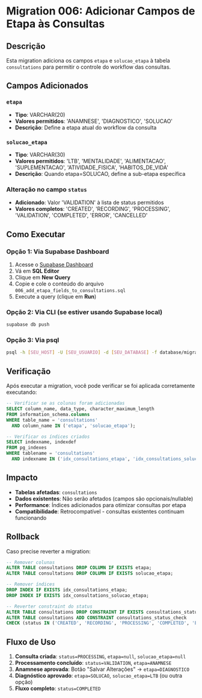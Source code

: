 # Migration 006: Adicionar Campos de Etapa às Consultas

## Descrição
Esta migration adiciona os campos `etapa` e `solucao_etapa` à tabela `consultations` para permitir o controle do workflow das consultas.

## Campos Adicionados

### `etapa`
- **Tipo**: VARCHAR(20)
- **Valores permitidos**: 'ANAMNESE', 'DIAGNOSTICO', 'SOLUCAO'
- **Descrição**: Define a etapa atual do workflow da consulta

### `solucao_etapa`
- **Tipo**: VARCHAR(30)
- **Valores permitidos**: 'LTB', 'MENTALIDADE', 'ALIMENTACAO', 'SUPLEMENTACAO', 'ATIVIDADE_FISICA', 'HABITOS_DE_VIDA'
- **Descrição**: Quando etapa=SOLUCAO, define a sub-etapa específica

### Alteração no campo `status`
- **Adicionado**: Valor 'VALIDATION' à lista de status permitidos
- **Valores completos**: 'CREATED', 'RECORDING', 'PROCESSING', 'VALIDATION', 'COMPLETED', 'ERROR', 'CANCELLED'

## Como Executar

### Opção 1: Via Supabase Dashboard
1. Acesse o [Supabase Dashboard](https://app.supabase.com)
2. Vá em **SQL Editor**
3. Clique em **New Query**
4. Copie e cole o conteúdo do arquivo `006_add_etapa_fields_to_consultations.sql`
5. Execute a query (clique em **Run**)

### Opção 2: Via CLI (se estiver usando Supabase local)
```bash
supabase db push
```

### Opção 3: Via psql
```bash
psql -h [SEU_HOST] -U [SEU_USUARIO] -d [SEU_DATABASE] -f database/migrations/006_add_etapa_fields_to_consultations.sql
```

## Verificação

Após executar a migration, você pode verificar se foi aplicada corretamente executando:

```sql
-- Verificar se as colunas foram adicionadas
SELECT column_name, data_type, character_maximum_length 
FROM information_schema.columns 
WHERE table_name = 'consultations' 
  AND column_name IN ('etapa', 'solucao_etapa');

-- Verificar os índices criados
SELECT indexname, indexdef 
FROM pg_indexes 
WHERE tablename = 'consultations' 
  AND indexname IN ('idx_consultations_etapa', 'idx_consultations_solucao_etapa');
```

## Impacto
- **Tabelas afetadas**: `consultations`
- **Dados existentes**: Não serão afetados (campos são opcionais/nullable)
- **Performance**: Índices adicionados para otimizar consultas por etapa
- **Compatibilidade**: Retrocompatível - consultas existentes continuam funcionando

## Rollback

Caso precise reverter a migration:

```sql
-- Remover colunas
ALTER TABLE consultations DROP COLUMN IF EXISTS etapa;
ALTER TABLE consultations DROP COLUMN IF EXISTS solucao_etapa;

-- Remover índices
DROP INDEX IF EXISTS idx_consultations_etapa;
DROP INDEX IF EXISTS idx_consultations_solucao_etapa;

-- Reverter constraint do status
ALTER TABLE consultations DROP CONSTRAINT IF EXISTS consultations_status_check;
ALTER TABLE consultations ADD CONSTRAINT consultations_status_check 
CHECK (status IN ('CREATED', 'RECORDING', 'PROCESSING', 'COMPLETED', 'ERROR', 'CANCELLED'));
```

## Fluxo de Uso

1. **Consulta criada**: `status=PROCESSING`, `etapa=null`, `solucao_etapa=null`
2. **Processamento concluído**: `status=VALIDATION`, `etapa=ANAMNESE`
3. **Anamnese aprovada**: Botão "Salvar Alterações" → `etapa=DIAGNOSTICO`
4. **Diagnóstico aprovado**: `etapa=SOLUCAO`, `solucao_etapa=LTB` (ou outra opção)
5. **Fluxo completo**: `status=COMPLETED`


